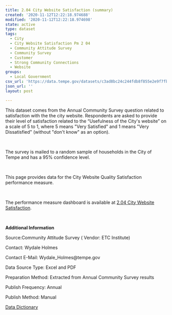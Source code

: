 ```yaml
---
title: 2.04 City Website Satisfaction (summary)
created: '2020-11-12T12:22:18.974688'
modified: '2020-11-12T12:22:18.974698'
state: active
type: dataset
tags:
  - City
  - City Website Satisfaction Pm 2 04
  - Community Attitude Survey
  - Community Survey
  - Customer
  - Strong Community Connections
  - Website
groups:
  - Local Government
csv_url: 'https://data.tempe.gov/datasets/c3ad8bc24c244fdb8f855e2e9f7fb999_0.csv'
json_url: ''
layout: post

---
```

<p>This dataset comes from the Annual Community Survey question related to satisfaction with the the city website. Respondents are asked to provide their level of satisfaction related to the “Usefulness of the City's website” on a scale of 5 to 1, where 5 means &quot;Very Satisfied&quot; and 1 means &quot;Very Dissatisfied&quot; (without &quot;don't know&quot; as an option).</p><p><br /></p><p>The survey is mailed to a random sample of households in the City of Tempe and has a 95% confidence level.</p><p><br /></p><p>This page provides data for the City Website Quality Satisfaction performance measure. </p><p><br /></p><p>The performance measure dashboard is available at <a href='https://strong-community-connections-tempegov.hub.arcgis.com/pages/city-website-satisfaction' rel='nofollow ugc' target='_blank'>2.04 City Website Satisfaction</a>.<br /></p><p><br /></p><p><p><b>Additional Information</b></p><p>Source:Community Attitude Survey ( Vendor: ETC Institute)</p><p>Contact: Wydale Holmes</p><p>Contact E-Mail: Wydale_Holmes@tempe.gov</p><p>Data Source Type: Excel and PDF</p><p>Preparation Method: Extracted from Annual Community Survey results</p><p>Publish Frequency: Annual</p><p>Publish Method: Manual</p><p><a href='https://gis.tempe.gov/design/data-dictionary/2.04%20City%20Website%20Satisfaction%20(summary)/' rel='nofollow ugc' target='_blank'>Data Dictionary</a><br /></p></p>
